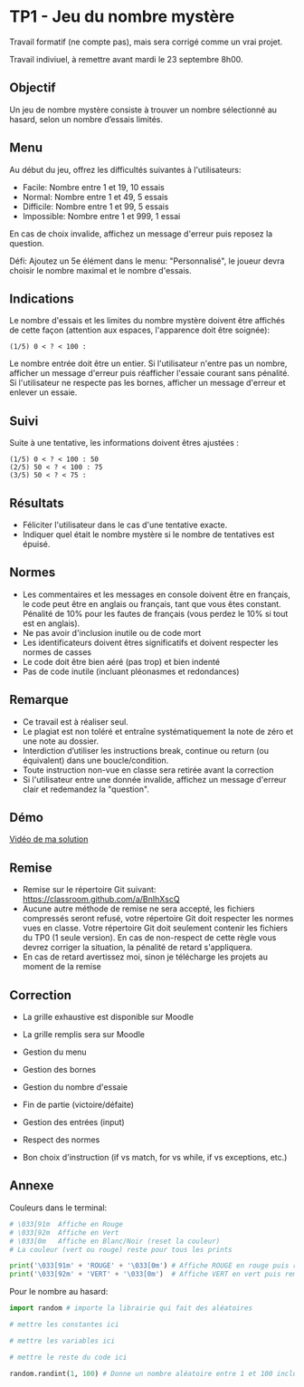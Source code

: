 # TP1 - Jeu du nombre mystère

Travail formatif (ne compte pas), mais sera corrigé comme un vrai projet.

Travail indiviuel, à remettre avant mardi le 23 septembre 8h00.

## Objectif

Un jeu de nombre mystère consiste à trouver un nombre sélectionné au hasard, selon un nombre d’essais limités.

## Menu

Au début du jeu, offrez les difficultés suivantes à l'utilisateurs:

 * Facile: Nombre entre 1 et 19, 10 essais
 * Normal: Nombre entre 1 et 49, 5 essais
 * Difficile: Nombre entre 1 et 99, 5 essais
 * Impossible: Nombre entre 1 et 999, 1 essai

En cas de choix invalide, affichez un message d'erreur puis reposez la question.

Défi: Ajoutez un 5e élément dans le menu: "Personnalisé", le joueur devra choisir le nombre maximal et le nombre d'essais.

## Indications

Le nombre d'essais et les limites du nombre mystère doivent être affichés de cette façon (attention aux espaces, l'apparence doit être soignée):

```
(1/5) 0 < ? < 100 :
```

Le nombre entrée doit être un entier. Si l'utilisateur n'entre pas un nombre, afficher un message d'erreur puis réafficher l'essaie courant sans pénalité. Si l'utilisateur ne respecte pas les bornes, afficher un message d'erreur et enlever un essaie.

## Suivi

Suite à une tentative, les informations doivent êtres ajustées :

```
(1/5) 0 < ? < 100 : 50
(2/5) 50 < ? < 100 : 75
(3/5) 50 < ? < 75 : 
```

## Résultats 

 * Féliciter l'utilisateur dans le cas d'une tentative exacte.
 * Indiquer quel était le nombre mystère si le nombre de tentatives est épuisé.

## Normes

 * Les commentaires et les messages en console doivent être en français, le code peut être en anglais ou français, tant que vous êtes constant. Pénalité de 10% pour les fautes de français (vous perdez le 10% si tout est en anglais).
 * Ne pas avoir d'inclusion inutile ou de code mort
 * Les identificateurs doivent êtres significatifs et doivent respecter les normes de casses
 * Le code doit être bien aéré (pas trop) et bien indenté
 * Pas de code inutile (incluant pléonasmes et redondances)

## Remarque 

 * Ce travail est à réaliser seul. 
 * Le plagiat est non toléré et entraîne systématiquement la note de zéro et une note au dossier.
 * Interdiction d’utiliser les instructions break, continue ou return (ou équivalent) dans une boucle/condition.
 * Toute instruction non-vue en classe sera retirée avant la correction
 * Si l'utilisateur entre une donnée invalide, affichez un message d'erreur clair et redemandez la "question".

## Démo

[Vidéo de ma solution](../imgs/tps/tp1.mp4)

## Remise 

 * Remise sur le répertoire Git suivant: https://classroom.github.com/a/BnIhXscQ
 * Aucune autre méthode de remise ne sera accepté, les fichiers compressés seront refusé, votre répertoire Git doit respecter les normes vues en classe. Votre répertoire Git doit seulement contenir les fichiers du TP0 (1 seule version). En cas de non-respect de cette règle vous devrez corriger la situation, la pénalité de retard s'appliquera.
 * En cas de retard avertissez moi, sinon je télécharge les projets au moment de la remise

## Correction

 * La grille exhaustive est disponible sur Moodle
 * La grille remplis sera sur Moodle

 * Gestion du menu
 * Gestion des bornes
 * Gestion du nombre d'essaie
 * Fin de partie (victoire/défaite)
 * Gestion des entrées (input)
 * Respect des normes
 * Bon choix d'instruction (if vs match, for vs while, if vs exceptions, etc.)

## Annexe

Couleurs dans le terminal:

```py
# \033[91m  Affiche en Rouge
# \033[92m  Affiche en Vert
# \033[0m   Affiche en Blanc/Noir (reset la couleur)
# La couleur (vert ou rouge) reste pour tous les prints

print('\033[91m' + 'ROUGE' + '\033[0m') # Affiche ROUGE en rouge puis remet en default pour la suite
print('\033[92m' + 'VERT' + '\033[0m')  # Affiche VERT en vert puis remet en default pour la suite
```

Pour le nombre au hasard:

```py
import random # importe la librairie qui fait des aléatoires

# mettre les constantes ici

# mettre les variables ici

# mettre le reste du code ici

random.randint(1, 100) # Donne un nombre aléatoire entre 1 et 100 inclusivement
```
